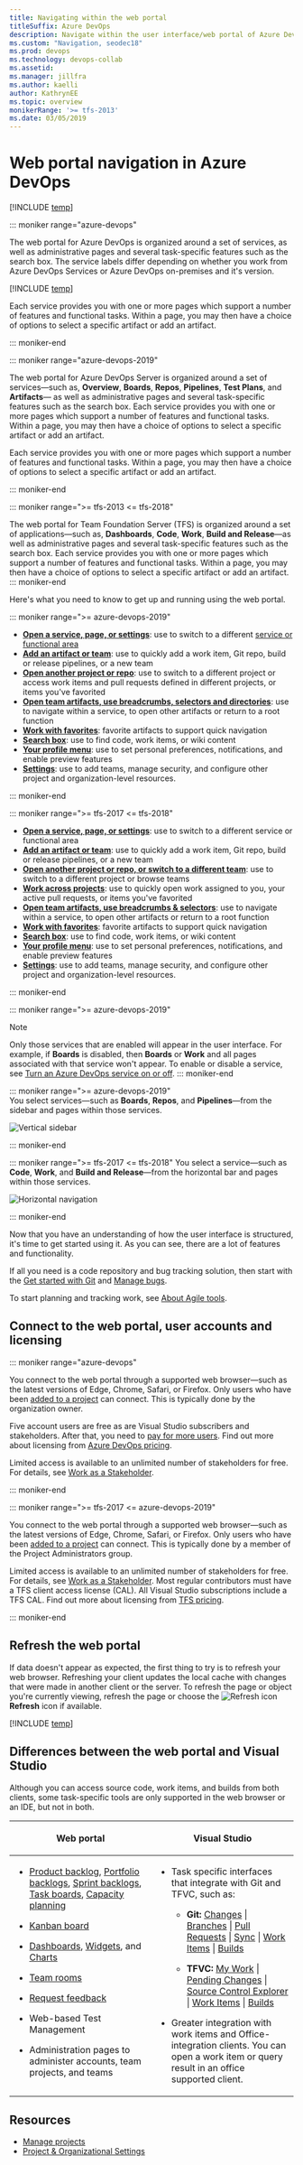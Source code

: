 ```yaml
---
title: Navigating within the web portal  
titleSuffix: Azure DevOps
description: Navigate within the user interface/web portal of Azure DevOps
ms.custom: "Navigation, seodec18"
ms.prod: devops
ms.technology: devops-collab
ms.assetid: 
ms.manager: jillfra
ms.author: kaelli
author: KathrynEE
ms.topic: overview
monikerRange: '>= tfs-2013'
ms.date: 03/05/2019
---
```


# Web portal navigation in Azure DevOps  

[!INCLUDE [temp](../../_shared/version-tfs-2017-through-vsts.md)] 

::: moniker range="azure-devops"

The web portal for Azure DevOps is organized around a set of services, as well as administrative pages and several task-specific features such as the search box.  The service labels differ depending on whether you work from Azure DevOps Services or Azure DevOps on-premises and it's version. 

[!INCLUDE [temp](../../_shared/version-selector.md)] 

Each service provides you with one or more pages which support a number of features and functional tasks. Within a page, you may then have a choice of options to select a specific artifact or add an artifact.

::: moniker-end

::: moniker range="azure-devops-2019"

The web portal for Azure DevOps Server is organized around a set of services&mdash;such as, **Overview**, **Boards**, **Repos**, **Pipelines**, **Test Plans**, and **Artifacts**&mdash; as well as administrative pages and several task-specific features such as the search box. Each service provides you with one or more pages which support a number of features and functional tasks. Within a page, you may then have a choice of options to select a specific artifact or add an artifact. 

Each service provides you with one or more pages which support a number of features and functional tasks. Within a page, you may then have a choice of options to select a specific artifact or add an artifact.

::: moniker-end


::: moniker range=">= tfs-2013 <= tfs-2018"

The web portal for Team Foundation Server (TFS) is organized around a set of applications&mdash;such as, **Dashboards**, **Code**, **Work**, **Build and Release**&mdash;as well as administrative pages and several task-specific features such as the search box. Each service provides you with one or more pages which support a number of features and functional tasks. Within a page, you may then have a choice of options to select a specific artifact or add an artifact. 
::: moniker-end

Here's what you need to know to get up and running using the web portal.  

::: moniker range=">= azure-devops-2019"
- [**Open a service, page, or settings**](go-to-service-page.md): use to switch to a different [service or functional area](../../user-guide/services.md) 
- [**Add an artifact or team**](add-artifact-team.md): use to quickly add a work item, Git repo, build or release pipelines, or a new team
- [**Open another project or repo**](work-across-projects.md): use to switch to a different project or access work items and pull requests defined in different projects, or items you've favorited 
- [**Open team artifacts, use breadcrumbs, selectors and directories**](use-breadcrumbs-selectors.md): use to navigate within a service, to open other artifacts or return to a root function
- [**Work with favorites**](set-favorites.md): favorite artifacts to support quick navigation  
- [**Search box**](search-basics.md): use to find code, work items, or wiki content  
- [**Your profile menu**](../../organizations/settings/set-your-preferences.md?toc=/azure/devops/project/navigation/toc.json&bc=/azure/devops/project/navigation/breadcrumb/toc.json): use to set personal preferences, notifications, and enable preview features  
- [**Settings**](../../organizations/settings/index.md): use to add teams, manage security, and configure other project and organization-level resources.  

::: moniker-end


::: moniker range=">= tfs-2017 <= tfs-2018"
- [**Open a service, page, or settings**](go-to-service-page.md): use to switch to a different service or functional area
- [**Add an artifact or team**](add-artifact-team.md): use to quickly add a work item, Git repo, build or release pipelines, or a new team
- [**Open another project or repo, or switch to a different team**](work-across-projects.md): use to switch to a different project or browse teams 
- [**Work across projects**](work-across-projects.md): use to quickly open work assigned to you, your active pull requests, or items you've favorited 
- [**Open team artifacts, use breadcrumbs & selectors**](use-breadcrumbs-selectors.md): use to navigate within a service, to open other artifacts or return to a root function
- [**Work with favorites**](set-favorites.md): favorite artifacts to support quick navigation   
- [**Search box**](search-basics.md): use to find code, work items, or wiki content 
- [**Your profile menu**](../../organizations/settings/set-your-preferences.md?toc=/azure/devops/project/navigation/toc.json&bc=/azure/devops/project/navigation/breadcrumb/toc.json): use to set personal preferences, notifications, and enable preview features  
- [**Settings**](../../organizations/settings/index.md): use to add teams, manage security, and configure other project and organization-level resources. 

::: moniker-end

::: moniker range=">= azure-devops-2019" 
> [!NOTE]  
> Only those services that are enabled will appear in the user interface. For example, if **Boards** is disabled, then **Boards** or **Work** and all pages associated with that service won't appear. To enable or disable a service, see [Turn an Azure DevOps service on or off](../../organizations/settings/set-services.md).
::: moniker-end


::: moniker range=">= azure-devops-2019"  
You select services&mdash;such as **Boards**, **Repos**, and **Pipelines**&mdash;from the sidebar and pages within those services. 

![Vertical sidebar](_img/gif-images/vertical-nav.gif)

::: moniker-end


::: moniker range=">= tfs-2017 <= tfs-2018"
You select a service&mdash;such as **Code**, **Work**, and **Build and Release**&mdash;from the horizontal bar and pages within those services. 

![Horizontal navigation](_img/gif-images/horizontal-nav.gif)

::: moniker-end


Now that you have an understanding of how the user interface is structured, it's time to get started using it. As you can see, there are a lot of features and functionality.  

If all you need is a code repository and bug tracking solution, then start with the [Get started with Git](../../repos/git/gitquickstart.md) and [Manage bugs](../../boards/backlogs/manage-bugs.md).  

To start planning and tracking work, see [About Agile tools](../../boards/get-started/what-is-azure-boards.md?context=vsts/default).

## Connect to the web portal, user accounts and licensing  

::: moniker range="azure-devops"

You connect to the web portal through a supported web browser&mdash;such as the latest versions of Edge, Chrome, Safari, or Firefox. Only users who have been [added to a project](../../organizations/accounts/add-organization-users.md) can connect. This is typically done by the organization owner. 

Five account users are free as are Visual Studio subscribers and stakeholders. After that, you need to [pay for more users](../../organizations/billing/buy-basic-access-add-users.md). Find out more about licensing from [Azure DevOps pricing](https://azure.microsoft.com/pricing/details/devops/azure-devops-services/).

Limited access is available to an unlimited number of stakeholders for free. For details, see [Work as a Stakeholder](../../organizations/security/get-started-stakeholder.md). 

::: moniker-end

::: moniker range=">= tfs-2017 <= azure-devops-2019"

You connect to the web portal through a supported web browser&mdash;such as the latest versions of Edge, Chrome, Safari, or Firefox. Only users who have been [added to a project](../../organizations/security/add-users-team-project.md) can connect. This is typically done by a member of the Project Administrators group.

Limited access is available to an unlimited number of stakeholders for free. For details, see [Work as a Stakeholder](../../organizations/security/get-started-stakeholder.md). Most regular contributors must have a TFS client access license (CAL). All Visual Studio subscriptions include a TFS CAL. Find out more about licensing from [TFS pricing](https://www.visualstudio.com/team-services/tfs-pricing).

::: moniker-end

<a id="refresh-web-portal">  </a>
## Refresh the web portal

If data doesn't appear as expected, the first thing to try is to refresh your web browser. Refreshing your client updates the local cache with changes that were made in another client or the server. To refresh the page or object you're currently viewing, refresh the page or choose the ![Refresh icon](../../_img/icons/refresh.png) **Refresh** icon if available.  

[!INCLUDE [temp](../../_shared/when-to-refresh-client.md)]


## Differences between the web portal and Visual Studio  

Although you can access source code, work items, and builds from both clients, some task-specific tools are only supported in the web browser or an IDE, but not in both.

<table width="100%">
<thead>
<tr>
<th width="50%"><p>Web portal</p></th>
<th width="50%"><p>Visual Studio</p></th>
</tr>
</thead>
<tbody valign="top">
<tr>
<td><ul>
<li><p><a href="../../boards/backlogs/create-your-backlog.md" data-raw-source="[Product backlog](../../boards/backlogs/create-your-backlog.md)">Product backlog</a>, <a href="../../boards/boards/kanban-epics-features-stories.md" data-raw-source="[Portfolio backlogs](../../boards/boards/kanban-epics-features-stories.md)">Portfolio backlogs</a>, <a href="../../boards/sprints/assign-work-sprint.md" data-raw-source="[Sprint backlogs](../../boards/sprints/assign-work-sprint.md)">Sprint backlogs</a>, <a href="../../boards/sprints/task-board.md" data-raw-source="[Task boards](../../boards/sprints/task-board.md)">Task boards</a>, <a href="../../boards/sprints/set-capacity.md" data-raw-source="[Capacity planning](../../boards/sprints/set-capacity.md)">Capacity planning</a> </p></li>
<li><p><a href="../../boards/boards/kanban-basics.md" data-raw-source="[Kanban board](../../boards/boards/kanban-basics.md)">Kanban board</a></p></li>
<li><p><a href="../../report/dashboards/dashboards.md" data-raw-source="[Dashboards](../../report/dashboards/dashboards.md)">Dashboards</a>, <a href="../../report/dashboards/widget-catalog.md" data-raw-source="[Widgets](../../report/dashboards/widget-catalog.md)">Widgets</a>, and <a href="../../report/dashboards/charts.md" data-raw-source="[Charts](../../report/dashboards/charts.md)">Charts</a></p></li>
<li><p><a href="../../notifications/collaborate-in-a-team-room.md" data-raw-source="[Team rooms](../../notifications/collaborate-in-a-team-room.md)">Team rooms</a></p></li>
<li><p><a href="../feedback/get-feedback.md" data-raw-source="[Request feedback](../feedback/get-feedback.md)">Request feedback</a></p></li>
<li><p>Web-based Test Management</p></li>
<li><p>Administration pages to administer accounts, team projects, and teams</p></li>
</ul></td>
<td><ul>
<li><p>Task specific interfaces that integrate with Git and TFVC, such as:
</p>
<ul>
<li><p><b>Git: </b> <a href="../../repos/git/commits.md#stage-your-changes-and-commit" data-raw-source="[Changes](../../repos/git/commits.md#stage-your-changes-and-commit)">Changes</a> |  <a href="../../repos/git/branches.md" data-raw-source="[Branches](../../repos/git/branches.md)">Branches</a> | <a href="../../repos/git/pullrequest.md" data-raw-source="[Pull Requests](../../repos/git/pullrequest.md)">Pull Requests</a> | <a href="../../repos/git/pulling.md" data-raw-source="[Sync](../../repos/git/pulling.md)">Sync</a> | <a href="../../boards/backlogs/add-work-items.md" data-raw-source="[Work Items](../../boards/backlogs/add-work-items.md)">Work Items</a> | <a href="https://msdn.microsoft.com/library/ms181721.aspx" data-raw-source="[Builds](https://msdn.microsoft.com/library/ms181721.aspx)">Builds</a> </p></li>
<li><p><b>TFVC: </b> <a href="../../repos/tfvc/develop-code-manage-pending-changes.md#use-the-my-work-page-to-manage-your-work" data-raw-source="[My Work](../../repos/tfvc/develop-code-manage-pending-changes.md#use-the-my-work-page-to-manage-your-work)">My Work</a> | <a href="../../repos/tfvc/develop-code-manage-pending-changes.md#use-the-pending-changes-page-to-manage-your-work" data-raw-source="[Pending Changes](../../repos/tfvc/develop-code-manage-pending-changes.md#use-the-pending-changes-page-to-manage-your-work)">Pending Changes</a> | <a href="../../repos/tfvc/develop-code-manage-pending-changes.md#use-solution-explorer-or-source-control-explorer-to-view-what-you-changed" data-raw-source="[Source Control Explorer](../../repos/tfvc/develop-code-manage-pending-changes.md#use-solution-explorer-or-source-control-explorer-to-view-what-you-changed)">Source Control Explorer</a>  | <a href="../../boards/backlogs/add-work-items.md" data-raw-source="[Work Items](../../boards/backlogs/add-work-items.md)">Work Items</a> | <a href="https://msdn.microsoft.com/library/ms181721.aspx" data-raw-source="[Builds](https://msdn.microsoft.com/library/ms181721.aspx)">Builds</a> </p></li>
</ul>
</li>
<li><p>Greater integration with work items and Office-integration clients. You can open a work item or query result in an office supported client.</p></li>
</ul></td>
</tr>
</tbody>
</table>

## Resources  

- [Manage projects](../../organizations/projects/index.md) 
- [Project & Organizational Settings](../../organizations/settings/index.md) 


<!---
**Help**: use to quickly access the most relevant topics for the page you're on. 

-->